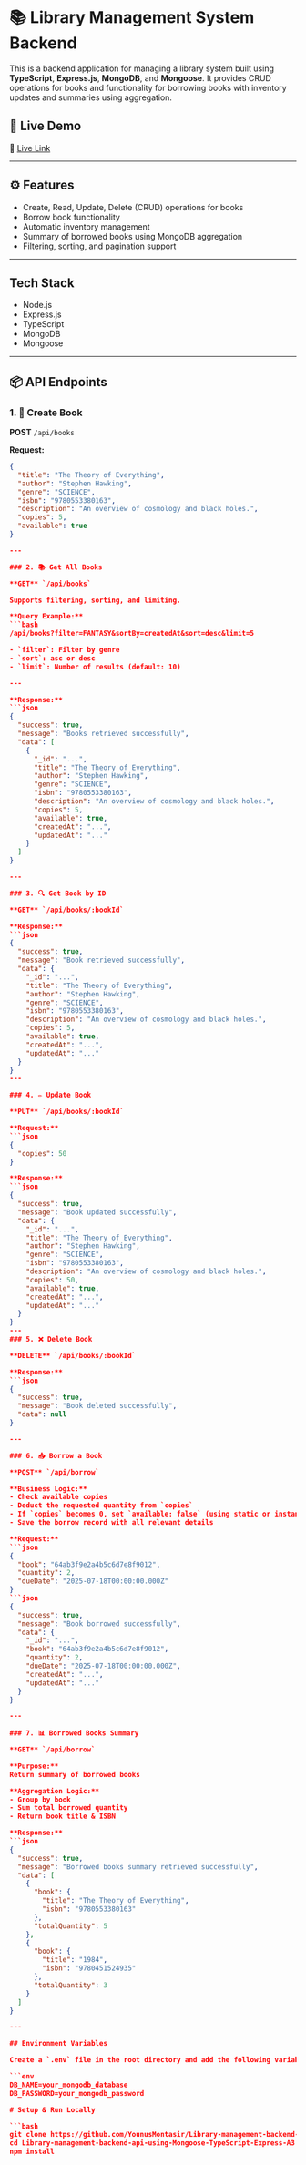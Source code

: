 # 📚 Library Management System Backend

This is a backend application for managing a library system built using **TypeScript**, **Express.js**, **MongoDB**, and **Mongoose**. It provides CRUD operations for books and functionality for borrowing books with inventory updates and summaries using aggregation.

## 🚀 Live Demo

🔗 [Live Link](https://library-management-system-using-mon.vercel.app)

---

## ⚙️ Features

- Create, Read, Update, Delete (CRUD) operations for books
- Borrow book functionality
- Automatic inventory management
- Summary of borrowed books using MongoDB aggregation
- Filtering, sorting, and pagination support

---
## Tech Stack

- Node.js  
- Express.js  
- TypeScript  
- MongoDB  
- Mongoose

---

## 📦 API Endpoints

### 1. 📘 Create Book

**POST** `/api/books`

**Request:**
```json
{
  "title": "The Theory of Everything",
  "author": "Stephen Hawking",
  "genre": "SCIENCE",
  "isbn": "9780553380163",
  "description": "An overview of cosmology and black holes.",
  "copies": 5,
  "available": true
}

---

### 2. 📚 Get All Books

**GET** `/api/books`

Supports filtering, sorting, and limiting.

**Query Example:**
```bash
/api/books?filter=FANTASY&sortBy=createdAt&sort=desc&limit=5

- `filter`: Filter by genre  
- `sort`: asc or desc  
- `limit`: Number of results (default: 10)  

--- 

**Response:**
```json
{
  "success": true,
  "message": "Books retrieved successfully",
  "data": [
    {
      "_id": "...",
      "title": "The Theory of Everything",
      "author": "Stephen Hawking",
      "genre": "SCIENCE",
      "isbn": "9780553380163",
      "description": "An overview of cosmology and black holes.",
      "copies": 5,
      "available": true,
      "createdAt": "...",
      "updatedAt": "..."
    }
  ]
}

---

### 3. 🔍 Get Book by ID

**GET** `/api/books/:bookId`

**Response:**
```json
{
  "success": true,
  "message": "Book retrieved successfully",
  "data": {
    "_id": "...",
    "title": "The Theory of Everything",
    "author": "Stephen Hawking",
    "genre": "SCIENCE",
    "isbn": "9780553380163",
    "description": "An overview of cosmology and black holes.",
    "copies": 5,
    "available": true,
    "createdAt": "...",
    "updatedAt": "..."
  }
}
---

### 4. ✏️ Update Book

**PUT** `/api/books/:bookId`

**Request:**
```json
{
  "copies": 50
}

**Response:**
```json
{
  "success": true,
  "message": "Book updated successfully",
  "data": {
    "_id": "...",
    "title": "The Theory of Everything",
    "author": "Stephen Hawking",
    "genre": "SCIENCE",
    "isbn": "9780553380163",
    "description": "An overview of cosmology and black holes.",
    "copies": 50,
    "available": true,
    "createdAt": "...",
    "updatedAt": "..."
  }
}
---
### 5. ❌ Delete Book

**DELETE** `/api/books/:bookId`

**Response:**
```json
{
  "success": true,
  "message": "Book deleted successfully",
  "data": null
}

---

### 6. 📥 Borrow a Book

**POST** `/api/borrow`

**Business Logic:**
- Check available copies
- Deduct the requested quantity from `copies`
- If `copies` becomes 0, set `available: false` (using static or instance method)
- Save the borrow record with all relevant details

**Request:**
```json
{
  "book": "64ab3f9e2a4b5c6d7e8f9012",
  "quantity": 2,
  "dueDate": "2025-07-18T00:00:00.000Z"
}
```json
{
  "success": true,
  "message": "Book borrowed successfully",
  "data": {
    "_id": "...",
    "book": "64ab3f9e2a4b5c6d7e8f9012",
    "quantity": 2,
    "dueDate": "2025-07-18T00:00:00.000Z",
    "createdAt": "...",
    "updatedAt": "..."
  }
}

---
 
### 7. 📊 Borrowed Books Summary

**GET** `/api/borrow`

**Purpose:**  
Return summary of borrowed books

**Aggregation Logic:**  
- Group by book  
- Sum total borrowed quantity  
- Return book title & ISBN  

**Response:**
```json
{
  "success": true,
  "message": "Borrowed books summary retrieved successfully",
  "data": [
    {
      "book": {
        "title": "The Theory of Everything",
        "isbn": "9780553380163"
      },
      "totalQuantity": 5
    },
    {
      "book": {
        "title": "1984",
        "isbn": "9780451524935"
      },
      "totalQuantity": 3
    }
  ]
}

---

## Environment Variables

Create a `.env` file in the root directory and add the following variables:

```env
DB_NAME=your_mongodb_database
DB_PASSWORD=your_mongodb_password

# Setup & Run Locally

```bash
git clone https://github.com/YounusMontasir/Library-management-backend-api-using-Mongoose-TypeScript-Express-A3.git
cd Library-management-backend-api-using-Mongoose-TypeScript-Express-A3
npm install



